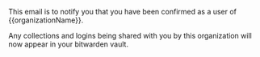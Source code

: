﻿This email is to notify you that you have been confirmed as a user of {{organizationName}}.

Any collections and logins being shared with you by this organization will now appear in your bitwarden vault.
